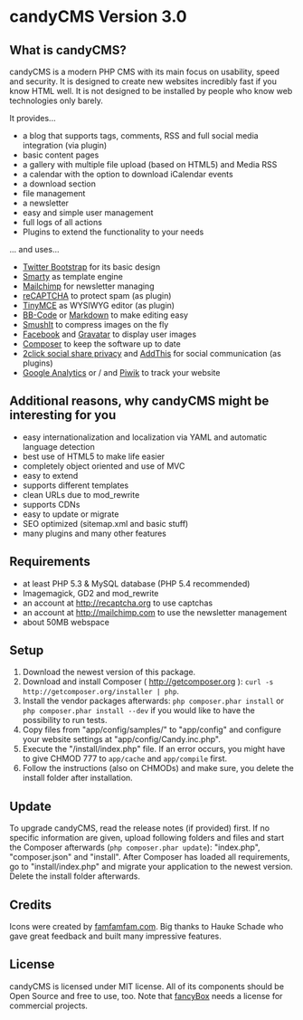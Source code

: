 candyCMS Version 3.0
========================================================================================================================

What is candyCMS?
------------------------------------------------------------------------------------------------------------------------

candyCMS is a modern PHP CMS with its main focus on usability, speed and security. It is designed to create new
websites incredibly fast if you know HTML well. It is not designed to be installed by people who know web technologies
only barely.

It provides...

- a blog that supports tags, comments, RSS and full social media integration (via plugin)
- basic content pages
- a gallery with multiple file upload (based on HTML5) and Media RSS
- a calendar with the option to download iCalendar events
- a download section
- file management
- a newsletter
- easy and simple user management
- full logs of all actions
- Plugins to extend the functionality to your needs

... and uses...
- [Twitter Bootstrap](http://twitter.github.com/bootstrap/) for its basic design
- [Smarty](http://smarty.net) as template engine
- [Mailchimp](http://mailchimp.com) for newsletter managing
- [reCAPTCHA](http://recaptcha.org) to protect spam (as plugin)
- [TinyMCE](http://tinymce.moxiecode.com/) as WYSIWYG editor (as plugin)
- [BB-Code](https://github.com/marcoraddatz/candyCMS/wiki/BBCode) or [Markdown](http://daringfireball.net/projects/markdown/) to make editing easy
- [SmushIt](http://www.smushit.com/ysmush.it/) to compress images on the fly
- [Facebook](http://facebook.com/) and [Gravatar](http://gravatar.com/) to display user images
- [Composer](http://getcomposer.org/) to keep the software up to date
- [2click social share privacy](http://www.heise.de/extras/socialshareprivacy/) and [AddThis](http://www.addthis.com/) for social communication (as plugins)
- [Google Analytics](http://www.google.com/analytics/) or / and [Piwik](http://de.piwik.org/) to track your website


Additional reasons, why candyCMS might be interesting for you
------------------------------------------------------------------------------------------------------------------------
- easy internationalization and localization via YAML and automatic language detection
- best use of HTML5 to make life easier
- completely object oriented and use of MVC
- easy to extend
- supports different templates
- clean URLs due to mod_rewrite
- supports CDNs
- easy to update or migrate
- SEO optimized (sitemap.xml and basic stuff)
- many plugins and many other features


Requirements
------------------------------------------------------------------------------------------------------------------------
- at least PHP 5.3 & MySQL database (PHP 5.4 recommended)
- Imagemagick, GD2 and mod_rewrite
- an account at http://recaptcha.org to use captchas
- an account at http://mailchimp.com to use the newsletter management
- about 50MB webspace


Setup
------------------------------------------------------------------------------------------------------------------------
1. Download the newest version of this package.
2. Download and install Composer ( http://getcomposer.org ): `curl -s http://getcomposer.org/installer | php`.
3. Install the vendor packages afterwards: `php composer.phar install` or `php composer.phar install --dev` if you would
like to have the possibility to run tests.
4. Copy files from "app/config/samples/" to "app/config" and configure your website settings at "app/config/Candy.inc.php".
5. Execute the "/install/index.php" file. If an error occurs, you might have to give CHMOD 777 to `app/cache` and `app/compile` first.
6. Follow the instructions (also on CHMODs) and make sure, you delete the install folder after installation.


Update
------------------------------------------------------------------------------------------------------------------------
To upgrade candyCMS, read the release notes (if provided) first. If no specific information are given,
upload following folders and files and start the Composer  afterwards (`php composer.phar update`):
"index.php", "composer.json" and "install". After Composer has loaded all requirements, go to "install/index.php" and
migrate your application to the newest version. Delete the install folder afterwards.


Credits
------------------------------------------------------------------------------------------------------------------------
Icons were created by [famfamfam.com](http://famfamfam.com). Big thanks to Hauke Schade who gave great feedback and
built many impressive features.


License
------------------------------------------------------------------------------------------------------------------------
candyCMS is licensed under MIT license. All of its components should be Open Source and free to use, too.
Note that [fancyBox](http://fancyapps.com/fancybox/) needs a license for commercial projects.
